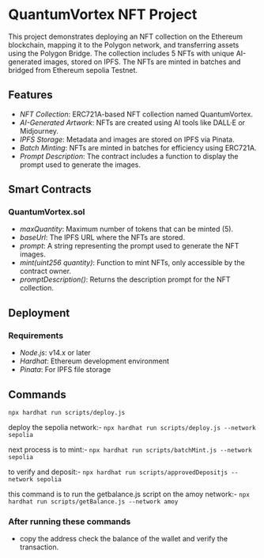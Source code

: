 # QuantumVortex NFT Project

This project demonstrates deploying an NFT collection on the Ethereum blockchain, mapping it to the Polygon network, and transferring assets using the Polygon Bridge. The collection includes 5 NFTs with unique AI-generated images, stored on IPFS. The NFTs are minted in batches and bridged from Ethereum sepolia Testnet.

## Features
- *NFT Collection*: ERC721A-based NFT collection named QuantumVortex.
- *AI-Generated Artwork*: NFTs are created using AI tools like DALL·E or Midjourney.
- *IPFS Storage*: Metadata and images are stored on IPFS via Pinata.
- *Batch Minting*: NFTs are minted in batches for efficiency using ERC721A.
- *Prompt Description*: The contract includes a function to display the prompt used to generate the images.

## Smart Contracts
### QuantumVortex.sol
- *maxQuantity*: Maximum number of tokens that can be minted (5).
- *baseUrl*: The IPFS URL where the NFTs are stored.
- *prompt*: A string representing the prompt used to generate the NFT images.
- *mint(uint256 quantity)*: Function to mint NFTs, only accessible by the contract owner.
- *promptDescription()*: Returns the description prompt for the NFT collection.
  
## Deployment
### Requirements
- *Node.js*: v14.x or later
- *Hardhat*: Ethereum development environment
- *Pinata*: For IPFS file storage

## Commands 
```npx hardhat run scripts/deploy.js```

deploy the sepolia network:- ```npx hardhat run scripts/deploy.js --network sepolia```

next process is to mint:- 
```npx hardhat run scripts/batchMint.js --network sepolia```

to verify and deposit:- 
```npx hardhat run scripts/approvedDepositjs --network sepolia```

this command is to run the getbalance.js script on the amoy network:- 
```npx hardhat run scripts/getBalance.js --network amoy```

### After running these commands
- copy the address check the balance of the wallet and verify the transaction.
